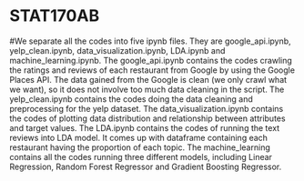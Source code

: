 # STAT170AB
#We separate all the codes into five ipynb files. They are google_api.ipynb, yelp_clean.ipynb, data_visualization.ipynb, LDA.ipynb and machine_learning.ipynb. The google_api.ipynb contains the codes crawling the ratings and reviews of each restaurant from Google by using the Google Places API. The data gained from the Google is clean (we only crawl what we want), so it does not involve too much data cleaning in the script. The yelp_clean.ipynb contains the codes doing the data cleaning and preprocessing for the yelp dataset. The data_visualization.ipynb contains the codes of plotting data distribution and relationship between attributes and target values. The LDA.ipynb contains the codes of running the text reviews into LDA model. It comes up with dataframe containing each restaurant having the proportion of each topic. The machine_learning contains all the codes running three different models, including Linear Regression, Random Forest Regressor and Gradient Boosting Regressor. 

